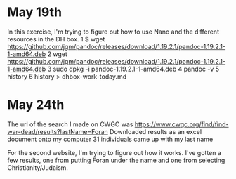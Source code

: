 # May 19th
In this exercise, I'm trying to figure out how to use Nano and the different resources in the
DH box.
    1  $ wget https://github.com/jgm/pandoc/releases/download/1.19.2.1/pandoc-1.19.2.1-1-amd64.deb
    2  wget https://github.com/jgm/pandoc/releases/download/1.19.2.1/pandoc-1.19.2.1-1-amd64.deb
    3  sudo dpkg -i pandoc-1.19.2.1-1-amd64.deb
    4  pandoc -v
    5  history
    6  history > dhbox-work-today.md
    
# May 24th
The url of the search I made on CWGC was https://www.cwgc.org/find/find-war-dead/results?lastName=Foran 
Downloaded results as an excel document onto my computer
31 individuals came up with my last name

For the second website, I'm trying to figure out how it works. I've gotten a few results, one from putting 
Foran under the name and one from selecting Christianity/Judaism.

